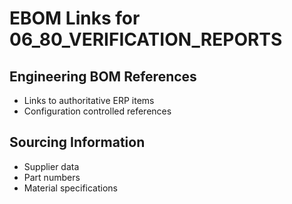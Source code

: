 # EBOM Links for 06_80_VERIFICATION_REPORTS

## Engineering BOM References
- Links to authoritative ERP items
- Configuration controlled references

## Sourcing Information
- Supplier data
- Part numbers
- Material specifications
